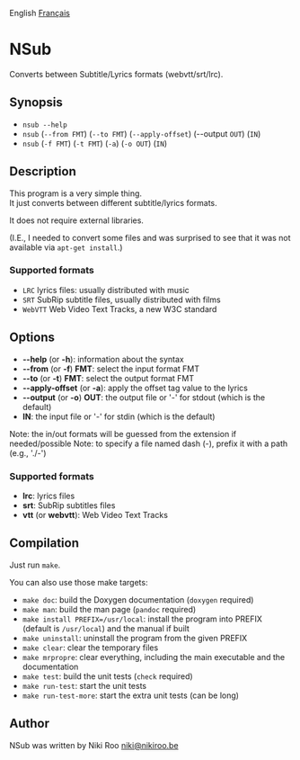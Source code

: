 English [Français](README-fr.md)

# NSub

Converts between Subtitle/Lyrics formats (webvtt/srt/lrc).

## Synopsis

- `nsub --help`
- `nsub` (`--from FMT`) (`--to FMT`) (`--apply-offset`) (--output `OUT`) (`IN`)
- `nsub` (`-f FMT`) (`-t FMT`) (`-a`) (`-o OUT`) (`IN`)

## Description

This program is a very simple thing.  
It just converts between different subtitle/lyrics formats.

It does not require external libraries.

(I.E., I needed to convert some files and was surprised to see that it was not available via `apt-get install`.)

### Supported formats

- `LRC` lyrics files: usually distributed with music
- `SRT` SubRip subtitle files, usually distributed with films
- `WebVTT` Web Video Text Tracks, a new W3C standard

## Options

- **--help** (or **-h**): information about the syntax
- **--from** (or **-f**) **FMT**: select the input format FMT
- **--to** (or **-t**) **FMT**: select the output format FMT
- **--apply-offset** (or **-a**): apply the offset tag value to the lyrics
- **--output** (or **-o**) **OUT**: the output file or '-' for stdout (which is the default)
- **IN**: the input file or '-' for stdin (which is the default)

Note: the in/out formats will be guessed from the extension if needed/possible
Note: to specify a file named dash (-), prefix it with a path (e.g., './-')

### Supported formats

- **lrc**: lyrics files
- **srt**: SubRip subtitles files
- **vtt** (or **webvtt**): Web Video Text Tracks

## Compilation

Just run `make`.  

You can also use those make targets:

- `make doc`: build the Doxygen documentation (`doxygen` required)
- `make man`: build the man page (`pandoc` required)
- `make install PREFIX=/usr/local`: install the program into PREFIX (default is `/usr/local`) and the manual if built
- `make uninstall`: uninstall the program from the given PREFIX
- `make clear`: clear the temporary files
- `make mrpropre`: clear everything, including the main executable and the documentation
- `make test`: build the unit tests (`check` required)
- `make run-test`: start the unit tests
- `make run-test-more`: start the extra unit tests (can be long)

## Author

NSub was written by Niki Roo <niki@nikiroo.be>

